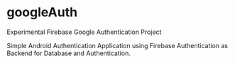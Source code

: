 # googleAuth
Experimental Firebase Google Authentication Project

Simple Android Authentication Application using Firebase Authentication as Backend for Database and Authentication.
